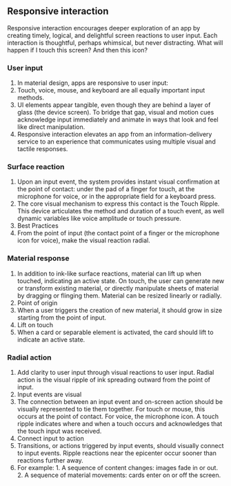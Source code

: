 ## Responsive interaction
Responsive interaction encourages deeper exploration of an app by creating timely, logical, and delightful screen reactions to user input. Each interaction is thoughtful, perhaps whimsical, but never distracting. What will happen if I touch this screen? And then this icon?

### User input
1. In material design, apps are responsive to user input:
  1. Touch, voice, mouse, and keyboard are all equally important input methods.
  2. UI elements appear tangible, even though they are behind a layer of glass (the device screen). To bridge that gap, visual and motion cues acknowledge input immediately and animate in ways that look and feel like direct manipulation.
2. Responsive interaction elevates an app from an information-delivery service to an experience that communicates using multiple visual and tactile responses.

### Surface reaction
1. Upon an input event, the system provides instant visual confirmation at the point of contact: under the pad of a finger for touch, at the microphone for voice, or in the appropriate field for a keyboard press.
2. The core visual mechanism to express this contact is the Touch Ripple. This device articulates the method and duration of a touch event, as well dynamic variables like voice amplitude or touch pressure.
3. Best Practices
  1. From the point of input (the contact point of a finger or the microphone icon for voice), make the visual reaction radial.
  
### Material response
1. In addition to ink-like surface reactions, material can lift up when touched, indicating an active state. On touch, the user can generate new or transform existing material, or directly manipulate sheets of material by dragging or flinging them. Material can be resized linearly or radially.
2. Point of origin
  1. When a user triggers the creation of new material, it should grow in size starting from the point of input.
3. Lift on touch
  1. When a card or separable element is activated, the card should lift to indicate an active state.

### Radial action
1. Add clarity to user input through visual reactions to user input. Radial action is the visual ripple of ink spreading outward from the point of input.
2. Input events are visual
  1. The connection between an input event and on-screen action should be visually represented to tie them together. For touch or mouse, this occurs at the point of contact. For voice, the microphone icon. A touch ripple indicates where and when a touch occurs and acknowledges that the touch input was received.
3. Connect input to action
  1. Transitions, or actions triggered by input events, should visually connect to input events. Ripple reactions near the epicenter occur sooner than reactions further away.
  2. For example:
    1. A sequence of content changes: images fade in or out.
    2. A sequence of material movements: cards enter on or off the screen.
